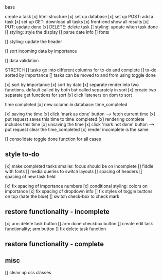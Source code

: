 base

create a task
[x] html structure
[x] set up database
[x] set up POST: add a task
[x] set up GET: download all tasks
[x] front-end show all results
[x] PUT: update done
[x] DELETE: delete task
[] styling: update when task done
[] styling: style the display
    [] parse date info
    [] fonts

[] styling: update the header

[] sort incoming data by importance


[] data validation


STRETCH
[] tasks go into different columns for to-do and complete
    [] to-do sorted by importance
    [] tasks can be moved to and from using toggle done


[x] sort by importance
[x] sort by date
    [x] separate render into two functions. default called by both but called separately in sort
    [x] create two separate get functions for sort
    [x] click listeners on dom to sort

time completed
[x] new column in database: time_completed

[x] saving the time
    [x] click 'mark as done' button --> fetch current time
    [x] put request saves this time to time_completed
    [x] rendering complete includes this time
[x] unsaving the time
    [x] click 'mark not done' button --> put request clear the time_completed
    [x] render incomplete is the same

[] consolidate toggle done function for all cases

## style to-do
[x] make completed tasks smaller. focus should be on incomplete
[] fiddle with fonts
[] media queries to switch layouts
[] spacing of headers
[] spacing of new task field

[x] fix spacing of importance numbers
[x] conditional styling: colors on importance
[x] fix spacing of dropdown info
[] fix styles of toggle buttons on top (hate the blue)
[] switch check-box to check mark

## restore functionality - incomplete
[x] arm delete task button
[] arm done checkbox button
[] create edit task functionality; arm button
[] fix delete task function 

## restore functionality - complete






## misc
[] clean up css classes
